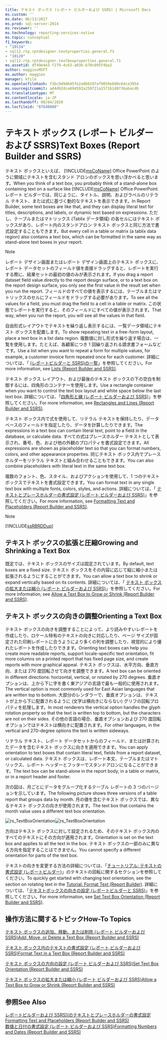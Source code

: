 ```yaml
---
title: テキスト ボックス (レポート ビルダーおよび SSRS) | Microsoft Docs
ms.custom: ''
ms.date: 06/13/2017
ms.prod: sql-server-2014
ms.reviewer: ''
ms.technology: reporting-services-native
ms.topic: conceptual
f1_keywords:
- "10134"
- sql12.rtp.rptdesigner.textproperties.general.f1
- "10120"
- sql12.rtp.rptdesigner.textboxproperties.general.f1
ms.assetid: df49e4e3-f279-4c63-a03b-b70c095f4ba2
author: maggiesMSFT
ms.author: maggies
manager: kfile
ms.openlocfilehash: f3bc9d9d645fe2a966197af9059eb90c64ce3954
ms.sourcegitcommit: ad4d92dce894592a259721a1571b1d8736abacdb
ms.translationtype: MT
ms.contentlocale: ja-JP
ms.lasthandoff: 08/04/2020
ms.locfileid: "87640608"
---
```

# <a name="text-boxes-report-builder-and-ssrs"></a><span data-ttu-id="c25ae-102">テキスト ボックス (レポート ビルダーおよび SSRS)</span><span class="sxs-lookup"><span data-stu-id="c25ae-102">Text Boxes (Report Builder and SSRS)</span></span>
  <span data-ttu-id="c25ae-103">テキスト ボックスといえば、 [!INCLUDE[msCoName](../../includes/msconame-md.md)] Office PowerPoint のように領域にテキストを含むスタンド アロンのボックスを思い浮かべると思います。</span><span class="sxs-lookup"><span data-stu-id="c25ae-103">When you think of a text box, you probably think of a stand-alone box containing text on a surface like [!INCLUDE[msCoName](../../includes/msconame-md.md)] Office PowerPoint.</span></span> <span data-ttu-id="c25ae-104">レポート ビルダーでは、同じように、タイトル、説明、およびラベルのリテラル テキスト、または式に基づく動的なテキストを表示できます。</span><span class="sxs-lookup"><span data-stu-id="c25ae-104">In Report Builder, some text boxes are like that, and they can display literal text for titles, descriptions, and labels, or dynamic text based on expressions.</span></span> <span data-ttu-id="c25ae-105">ただし、テーブルまたはマトリックス (Tablix データ領域) の各セルにはテキスト ボックスがあり、レポート内のスタンドアロン テキスト ボックスと同じ方法で書式設定することもできます。</span><span class="sxs-lookup"><span data-stu-id="c25ae-105">But every cell in a table or matrix (a tablix data region) also contains a text box, which can be formatted in the same way as stand-alone text boxes in your report.</span></span>  
  
> [!NOTE]  
>  <span data-ttu-id="c25ae-106">レポート デザイン画面またはレポート デザイン画面上のテキスト ボックスに、レポート データセットのフィールド値を直接ドラッグすると、レポートを実行する際に、結果セットの最初の値のみが表示されます。</span><span class="sxs-lookup"><span data-stu-id="c25ae-106">If you drag a report dataset field value directly to the report design surface, or to a text box on the report design surface, you only see the first value in the result set when you run the report.</span></span> <span data-ttu-id="c25ae-107">フィールドのすべての値を表示するには、テーブルまたはマトリックスのセルにフィールドをドラッグする必要があります。</span><span class="sxs-lookup"><span data-stu-id="c25ae-107">To see all the values for a field, you must drag the field to a cell in a table or matrix.</span></span> <span data-ttu-id="c25ae-108">この状態でレポートを実行すると、そのフィールドにすべての値が表示されます。</span><span class="sxs-lookup"><span data-stu-id="c25ae-108">That way, when you run the report, you will see all the values in that field.</span></span>  
  
 <span data-ttu-id="c25ae-109">自由形式レイアウトでテキストを繰り返し表示するには、一覧データ領域にテキスト ボックスを配置します。</span><span class="sxs-lookup"><span data-stu-id="c25ae-109">To show repeating text in a free-form layout, place a text box in a list data region.</span></span> <span data-ttu-id="c25ae-110">複数値に対し形式を繰り返す場合は、一覧を使用します。たとえば、各顧客につき 1 回繰り返される請求書フォームなどです。</span><span class="sxs-lookup"><span data-stu-id="c25ae-110">Use a list when you want to repeat a form for multiple values, for example, a customer invoice form repeated once for each customer.</span></span> <span data-ttu-id="c25ae-111">詳細については、「 [&#40;レポートビルダーと SSRS&#41;の一覧](create-invoices-and-forms-with-lists-report-builder-and-ssrs.md)」を参照してください。</span><span class="sxs-lookup"><span data-stu-id="c25ae-111">For more information, see [Lists &#40;Report Builder and SSRS&#41;](create-invoices-and-forms-with-lists-report-builder-and-ssrs.md).</span></span>  
  
 <span data-ttu-id="c25ae-112">テキスト ボックス レイアウト、および最後のテキスト ボックスの下の空白を制御するには、四角形のコンテナーを使用します。</span><span class="sxs-lookup"><span data-stu-id="c25ae-112">Use a rectangle container when you want to control the text box layout and white space below the last text box.</span></span> <span data-ttu-id="c25ae-113">詳細については、「[四角形と線 &#40;レポート ビルダーおよび SSRS&#41;](rectangles-and-lines-report-builder-and-ssrs.md)」を参照してください。</span><span class="sxs-lookup"><span data-stu-id="c25ae-113">For more information, see [Rectangles and Lines &#40;Report Builder and SSRS&#41;](rectangles-and-lines-report-builder-and-ssrs.md).</span></span>  
  
 <span data-ttu-id="c25ae-114">テキスト ボックス内で式を使用して、リテラル テキストを保持したり、データベースのフィールドを指定したり、データを計算したりできます。</span><span class="sxs-lookup"><span data-stu-id="c25ae-114">The expressions in a text box can contain literal text, point to a field in the database, or calculate data.</span></span> <span data-ttu-id="c25ae-115">すべての式はプレースホルダー テキストとして表示され、番号、色、および他の外観のプロパティを書式設定できます。</span><span class="sxs-lookup"><span data-stu-id="c25ae-115">All expressions are shown as placeholder text so that you can format numbers, colors, and other appearance properties.</span></span> <span data-ttu-id="c25ae-116">同じテキスト ボックス内でプレースホルダーをリテラル テキストと組み合わせることもできます。</span><span class="sxs-lookup"><span data-stu-id="c25ae-116">You can also combine placeholders with literal text in the same text box.</span></span>  
  
 <span data-ttu-id="c25ae-117">複数のフォント、色、スタイル、およびアクションを使用して、1 つのテキスト ボックスでテキストを書式設定できます。</span><span class="sxs-lookup"><span data-stu-id="c25ae-117">You can format text in any single text box with multiple fonts, colors, styles, and actions.</span></span> <span data-ttu-id="c25ae-118">詳細については、「 [テキストとプレースホルダーの書式設定 &#40;レポート ビルダーおよび SSRS&#41;](formatting-text-and-placeholders-report-builder-and-ssrs.md)」を参照してください。</span><span class="sxs-lookup"><span data-stu-id="c25ae-118">For more information, see [Formatting Text and Placeholders &#40;Report Builder and SSRS&#41;](formatting-text-and-placeholders-report-builder-and-ssrs.md).</span></span>  
  
> [!NOTE]  
>  [!INCLUDE[ssRBRDDup](../../includes/ssrbrddup-md.md)]  
  
##  <a name="growing-and-shrinking-a-text-box"></a><a name="GrowShrinkTextBox"></a> <span data-ttu-id="c25ae-119">テキスト ボックスの拡張と圧縮</span><span class="sxs-lookup"><span data-stu-id="c25ae-119">Growing and Shrinking a Text Box</span></span>  
 <span data-ttu-id="c25ae-120">既定では、テキスト ボックスのサイズは固定されています。</span><span class="sxs-lookup"><span data-stu-id="c25ae-120">By default, text boxes are a fixed size.</span></span> <span data-ttu-id="c25ae-121">テキスト ボックスをその内容に応じて縦に縮小または拡張されるようにすることができます。</span><span class="sxs-lookup"><span data-stu-id="c25ae-121">You can allow a text box to shrink or expand vertically based on its contents.</span></span> <span data-ttu-id="c25ae-122">詳細については、「 [テキスト ボックスの拡大または縮小 &#40;レポート ビルダーおよび SSRS&#41;](allow-a-text-box-to-grow-or-shrink-report-builder-and-ssrs.md)」を参照してください。</span><span class="sxs-lookup"><span data-stu-id="c25ae-122">For more information, see [Allow a Text Box to Grow or Shrink &#40;Report Builder and SSRS&#41;](allow-a-text-box-to-grow-or-shrink-report-builder-and-ssrs.md).</span></span>  
  
## <a name="orienting-a-text-box"></a><span data-ttu-id="c25ae-123">テキスト ボックスの向きの調整</span><span class="sxs-lookup"><span data-stu-id="c25ae-123">Orienting a Text Box</span></span>  
 <span data-ttu-id="c25ae-124">テキスト ボックスの向きを調整することによって、より読みやすいレポートを作成したり、ロケール特有のテキストの向きに対応したり、ページ サイズが固定された印刷レポートに合うようにより多くの列を調整したり、視覚的により優れたレポートを作成したりできます。</span><span class="sxs-lookup"><span data-stu-id="c25ae-124">Orienting text boxes can help you create more readable reports, support locale-specific text orientation, fit more columns on a printed report that has fixed page size, and create reports with more graphical appeal.</span></span> <span data-ttu-id="c25ae-125">テキスト ボックスは、水平方向、垂直方向、または 270 度回転させて向きを調整できます。</span><span class="sxs-lookup"><span data-stu-id="c25ae-125">A text box can be oriented in different directions: horizontal, vertical, or rotated by 270 degrees.</span></span> <span data-ttu-id="c25ae-126">垂直オプションは、上から下に字を書く東アジアの言語で最も一般的に使用されます。</span><span class="sxs-lookup"><span data-stu-id="c25ae-126">The vertical option is most commonly used for East Asian languages that are written top to bottom.</span></span> <span data-ttu-id="c25ae-127">大部分のレンダラーで、垂直オプションは、テキストが上から下に配置されるように (文字は横向きにならない) グリフの回転プロパティを処理します。</span><span class="sxs-lookup"><span data-stu-id="c25ae-127">In most renderers the vertical option handles the glyph rotation property so that the text is written top to bottom, but the characters are not on their sides.</span></span> <span data-ttu-id="c25ae-128">その他の言語の場合、垂直オプションおよび 270 度回転オプションではテキストは横向きに配置されます。</span><span class="sxs-lookup"><span data-stu-id="c25ae-128">For other languages, in the vertical and 270-degree options the text is written sideways.</span></span>  
  
 <span data-ttu-id="c25ae-129">リテラル テキスト、レポート データセットからのフィールド、または計算されたデータを含むテキスト ボックスに向きを適用できます。</span><span class="sxs-lookup"><span data-stu-id="c25ae-129">You can apply orientation to text boxes that contain literal text, fields from a report dataset, or calculated data.</span></span> <span data-ttu-id="c25ae-130">テキスト ボックスは、レポート本文、テーブルまたはマトリックス、レポート ヘッダーとフッターでスタンドアロンになることができます。</span><span class="sxs-lookup"><span data-stu-id="c25ae-130">The text box can be stand-alone in the report body, in a table or matrix, or in a report header and footer.</span></span>  
  
 <span data-ttu-id="c25ae-131">次の図は、月ごとにデータをグループ化するテーブル レポートの 3 つのバージョンを示しています。</span><span class="sxs-lookup"><span data-stu-id="c25ae-131">The following picture shows three versions of a table report that groups data by month.</span></span> <span data-ttu-id="c25ae-132">月の値を含むテキスト ボックスでは、異なるテキスト ボックスの向きが使用されます。</span><span class="sxs-lookup"><span data-stu-id="c25ae-132">The text box that contains the month value uses a different text box orientation.</span></span>  
  
 <span data-ttu-id="c25ae-133">![rs_TextBoxOrientation](../media/rs-textboxorientation.gif "rs_TextBoxOrientation")</span><span class="sxs-lookup"><span data-stu-id="c25ae-133">![rs_TextBoxOrientation](../media/rs-textboxorientation.gif "rs_TextBoxOrientation")</span></span>  
  
 <span data-ttu-id="c25ae-134">方向はテキスト ボックスに対して設定されるため、そのテキスト ボックス内のすべてのテキストにその方向が適用されます。</span><span class="sxs-lookup"><span data-stu-id="c25ae-134">Orientation is set on the text box and applies to all the text in the box.</span></span> <span data-ttu-id="c25ae-135">テキスト ボックスの一部のみに異なる方向を指定することはできません。</span><span class="sxs-lookup"><span data-stu-id="c25ae-135">You cannot specify a different orientation for parts of the text box.</span></span>  
  
 <span data-ttu-id="c25ae-136">テキストの向きを変更する方法の詳細については、「[チュートリアル: テキストの書式設定 &#40;レポートビルダー&#41;](../tutorial-format-text-report-builder.md)」のテキストの回転に関するセクションを参照してください。</span><span class="sxs-lookup"><span data-stu-id="c25ae-136">To quickly get started with changing text orientation, see the section on rotating text in the [Tutorial: Format Text &#40;Report Builder&#41;](../tutorial-format-text-report-builder.md).</span></span> <span data-ttu-id="c25ae-137">詳細については、「[テキストボックスの向きの設定 &#40;レポートビルダーと SSRS&#41;](set-text-box-orientation-report-builder-and-ssrs.md)」を参照してください。</span><span class="sxs-lookup"><span data-stu-id="c25ae-137">For more information, see [Set Text Box Orientation &#40;Report Builder and SSRS&#41;](set-text-box-orientation-report-builder-and-ssrs.md).</span></span>  
  
##  <a name="how-to-topics"></a><a name="HowTo"></a><span data-ttu-id="c25ae-138">操作方法に関するトピック</span><span class="sxs-lookup"><span data-stu-id="c25ae-138">How-To Topics</span></span>  
 [<span data-ttu-id="c25ae-139">テキスト ボックスの追加、移動、または削除 &#40;レポート ビルダーおよび SSRS&#41;</span><span class="sxs-lookup"><span data-stu-id="c25ae-139">Add, Move, or Delete a Text Box &#40;Report Builder and SSRS&#41;</span></span>](add-move-or-delete-a-text-box-report-builder-and-ssrs.md)  
  
 [<span data-ttu-id="c25ae-140">テキスト ボックス内のテキストの書式設定 &#40;レポート ビルダーおよび SSRS&#41;</span><span class="sxs-lookup"><span data-stu-id="c25ae-140">Format Text in a Text Box &#40;Report Builder and SSRS&#41;</span></span>](format-text-in-a-text-box-report-builder-and-ssrs.md)  
  
 [<span data-ttu-id="c25ae-141">テキスト ボックスの方向の設定 &#40;レポート ビルダーおよび SSRS&#41;</span><span class="sxs-lookup"><span data-stu-id="c25ae-141">Set Text Box Orientation &#40;Report Builder and SSRS&#41;</span></span>](set-text-box-orientation-report-builder-and-ssrs.md)  
  
 [<span data-ttu-id="c25ae-142">テキスト ボックスの拡大または縮小 &#40;レポート ビルダーおよび SSRS&#41;</span><span class="sxs-lookup"><span data-stu-id="c25ae-142">Allow a Text Box to Grow or Shrink &#40;Report Builder and SSRS&#41;</span></span>](allow-a-text-box-to-grow-or-shrink-report-builder-and-ssrs.md)  
  
## <a name="see-also"></a><span data-ttu-id="c25ae-143">参照</span><span class="sxs-lookup"><span data-stu-id="c25ae-143">See Also</span></span>  
 <span data-ttu-id="c25ae-144">[レポートビルダーおよび SSRS&#41;&#40;のテキストとプレースホルダーの書式設定](formatting-text-and-placeholders-report-builder-and-ssrs.md) </span><span class="sxs-lookup"><span data-stu-id="c25ae-144">[Formatting Text and Placeholders &#40;Report Builder and SSRS&#41;](formatting-text-and-placeholders-report-builder-and-ssrs.md) </span></span>  
 [<span data-ttu-id="c25ae-145">数値と日付の書式設定 &#40;レポート ビルダーおよび SSRS&#41;</span><span class="sxs-lookup"><span data-stu-id="c25ae-145">Formatting Numbers and Dates &#40;Report Builder and SSRS&#41;</span></span>](formatting-numbers-and-dates-report-builder-and-ssrs.md)  
  
  
